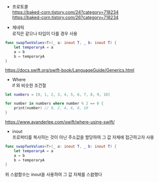 * 프로토콜  
https://baked-corn.tistory.com/24?category=718234  
https://baked-corn.tistory.com/26?category=718234
  
* 제네릭  
로직은 같으나 타입이 다를 경우 사용  
```swift
func swapTwoValues<T>(_ a: inout T, _ b: inout T) {
    let temporaryA = a
    a = b
    b = temporaryA
}
```
https://docs.swift.org/swift-book/LanguageGuide/Generics.html  
  
* Where  
if 와 비슷한 조건절  
```swift
let numbers = [0, 1, 2, 3, 4, 5, 6, 7, 8, 9, 10]

for number in numbers where number % 2 == 0 {
    print(number) // 0, 2, 4, 6, 8, 10
}
```
https://www.avanderlee.com/swift/where-using-swift/  

* inout  
프로퍼티를 복사하는 것이 아닌 주소값을 할당하여 그 값 자체에 접근하고자 사용  
```swift
func swapTwoValues<T>(_ a: inout T, _ b: inout T) {
    let temporaryA = a
    a = b
    b = temporaryA
}
```
위 스왑함수는 inout을 사용하여 그 값 자체를 스왑했다
